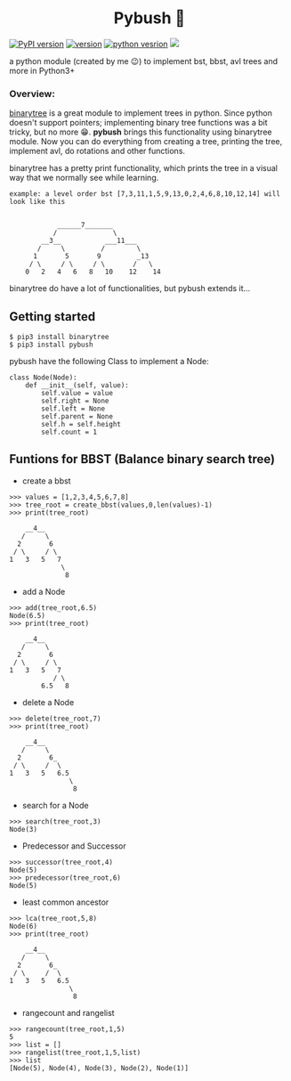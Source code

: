 <h1 align="center">Pybush 🌲</h1>

[![PyPI version](https://badge.fury.io/py/pybush.svg)](https://badge.fury.io/py/pybush)
[![version](https://img.shields.io/badge/dynamic/json?color=orange&label=version&prefix=v&query=version&url=https%3A%2F%2Fraw.githubusercontent.com%2Fnikhil0360%2Fpybush%2Fmaster%2Fsetup.json)](https://pypi.org/project/pybush/1.0.0/)
[![python vesrion](https://img.shields.io/badge/dynamic/json?color=blue&label=Python&query=pythonv&url=https%3A%2F%2Fraw.githubusercontent.com%2Fnikhil0360%2Fpybush%2Fmaster%2Fsetup.json)](https://www.python.org/downloads/)
[![](https://img.shields.io/badge/dynamic/json?color=ff69b4&label=Dependency&prefix=pip%20install%20&query=dependency&url=https%3A%2F%2Fraw.githubusercontent.com%2Fnikhil0360%2Fpybush%2Fmaster%2Fsetup.json)](https://pypi.org/project/binarytree/)


a python module (created by me 😉) to implement bst, bbst, avl trees and more in Python3+

### Overview:
[binarytree](https://pypi.org/project/binarytree/) is a great module to implement trees in python. Since python doesn't support pointers;
implementing binary tree functions was a bit tricky, but no more 😁. **pybush** brings this functionality using binarytree module. Now you can do everything from creating a tree, printing the tree, implement avl, do rotations and other functions.

binarytree has a pretty print functionality, which prints the tree in a visual way that we normally see while learning.
```
example: a level order bst [7,3,11,1,5,9,13,0,2,4,6,8,10,12,14] will look like this


            ______7_______
           /              \
        __3__           ___11___
       /     \         /        \
      1       5       9         _13
     / \     / \     / \       /   \
    0   2   4   6   8   10    12    14
```
binarytree do have a lot of functionalities, but pybush extends it...

## Getting started 
```
$ pip3 install binarytree
$ pip3 install pybush
```

pybush have the following Class to implement a Node:
```
class Node(Node):
    def __init__(self, value):
        self.value = value
        self.right = None
        self.left = None
        self.parent = None
        self.h = self.height
        self.count = 1
```
## Funtions for BBST (Balance binary search tree)
* create a bbst 
```
>>> values = [1,2,3,4,5,6,7,8]
>>> tree_root = create_bbst(values,0,len(values)-1)
>>> print(tree_root)

    __4__
   /     \
  2       6
 / \     / \
1   3   5   7
             \
              8              
```
* add a Node
```
>>> add(tree_root,6.5)
Node(6.5)
>>> print(tree_root)

    __4__
   /     \
  2       6
 / \     / \
1   3   5   7
           / \
        6.5   8
```
* delete a Node
```
>>> delete(tree_root,7)
>>> print(tree_root)

    __4__
   /     \
  2       6_
 / \     /  \
1   3   5   6.5
               \
                8
```

* search for a Node
```
>>> search(tree_root,3)
Node(3)
```

* Predecessor and Successor
```
>>> successor(tree_root,4)
Node(5)
>>> predecessor(tree_root,6)
Node(5)
```

* least common ancestor 
```
>>> lca(tree_root,5,8)
Node(6)
>>> print(tree_root)

    __4__
   /     \
  2       6_
 / \     /  \
1   3   5   6.5
               \
                8
```

* rangecount and rangelist
```
>>> rangecount(tree_root,1,5)
5
>>> list = []
>>> rangelist(tree_root,1,5,list)
>>> list
[Node(5), Node(4), Node(3), Node(2), Node(1)]
```
